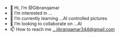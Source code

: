 - 👋 Hi, I’m @Gibranqamar
- 👀 I’m interested in ...
- 🌱 I’m currently learning ...AI controlled pictures
- 💞️ I’m looking to collaborate on ...AI
- 📫 How to reach me ...jibranqamar344@gmail.com 

<!---
Gibranqamar/Gibranqamar is a ✨ special ✨ repository because its `README.md` (this file) appears on your GitHub profile.
You can click the Preview link to take a look at your changes.
--->
